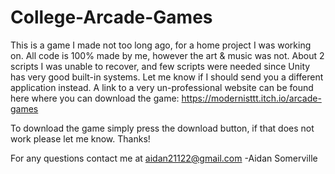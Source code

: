 # College-Arcade-Games
This is a game I made not too long ago, for a home project I was working on. All code is 100% made by me, however the art & music was not.
About 2 scripts I was unable to recover, and few scripts were needed since Unity has very good built-in systems. Let me know if I should send you a different application instead.
A link to a very un-professional website can be found here where you can download the game: https://modernisttt.itch.io/arcade-games

To download the game simply press the download button, if that does not work please let me know. Thanks!

For any questions contact me at aidan21122@gmail.com
-Aidan Somerville
